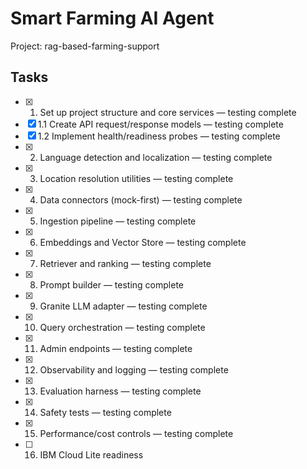 # Smart Farming AI Agent

Project: rag-based-farming-support

## Tasks

- [x] 1. Set up project structure and core services — testing complete
- [x] 1.1 Create API request/response models — testing complete
- [x] 1.2 Implement health/readiness probes — testing complete
- [x] 2. Language detection and localization — testing complete
- [x] 3. Location resolution utilities — testing complete
- [x] 4. Data connectors (mock-first) — testing complete
- [x] 5. Ingestion pipeline — testing complete
- [x] 6. Embeddings and Vector Store — testing complete
- [x] 7. Retriever and ranking — testing complete
- [x] 8. Prompt builder — testing complete
- [x] 9. Granite LLM adapter — testing complete
- [x] 10. Query orchestration — testing complete
- [x] 11. Admin endpoints — testing complete
- [x] 12. Observability and logging — testing complete
- [x] 13. Evaluation harness — testing complete
- [x] 14. Safety tests — testing complete
- [x] 15. Performance/cost controls — testing complete
- [ ] 16. IBM Cloud Lite readiness
